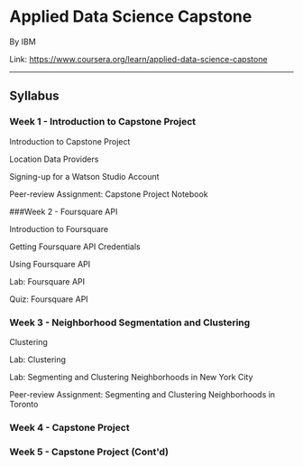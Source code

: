 # Applied Data Science Capstone

By IBM

Link: https://www.coursera.org/learn/applied-data-science-capstone

--------

## Syllabus

### Week 1 - Introduction to Capstone Project

Introduction to Capstone Project

Location Data Providers

Signing-up for a Watson Studio Account

Peer-review Assignment: Capstone Project Notebook

###Week 2 - Foursquare API

Introduction to Foursquare

Getting Foursquare API Credentials

Using Foursquare API

Lab: Foursquare API

Quiz: Foursquare API

### Week 3 - Neighborhood Segmentation and Clustering

Clustering

Lab: Clustering

Lab: Segmenting and Clustering Neighborhoods in New York City

Peer-review Assignment: Segmenting and Clustering Neighborhoods in Toronto

### Week 4 - Capstone Project

### Week 5 - Capstone Project (Cont'd)
